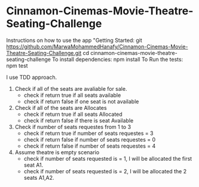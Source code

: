 # Cinnamon-Cinemas-Movie-Theatre-Seating-Challenge

Instructions on how to use the app 
"Getting Started: 
git https://github.com/MarwaMohammedHanafy/Cinnamon-Cinemas-Movie-Theatre-Seating-Challenge.git
cd cinnamon-cinemas-movie-theatre-seating-challenge 
To install dependencies: npm install 
To Run the tests: npm test

I use TDD approach. 
1.  Check if all of the seats are avaliable for sale.
    * check if return true if all seats available
    * check if return false if one seat is not available
2. Check if all of the seats are Allocates
    * check if return true if all seats Allocated
    * check if return false if there is  seat Available
3. Check if number of seats requestes from 1 to 3
    * check if return true if number of seats requestes = 3
    * check if return false if number of seats requestes = 0
    * check if return false if number of seats requestes = 4
4. Assume theatre is empty scenario
    * check if number of seats requested is = 1, I will be allocated the first seat A1.
    * check if number of seats requested is = 2, I will be allocated the 2 seats A1,A2.